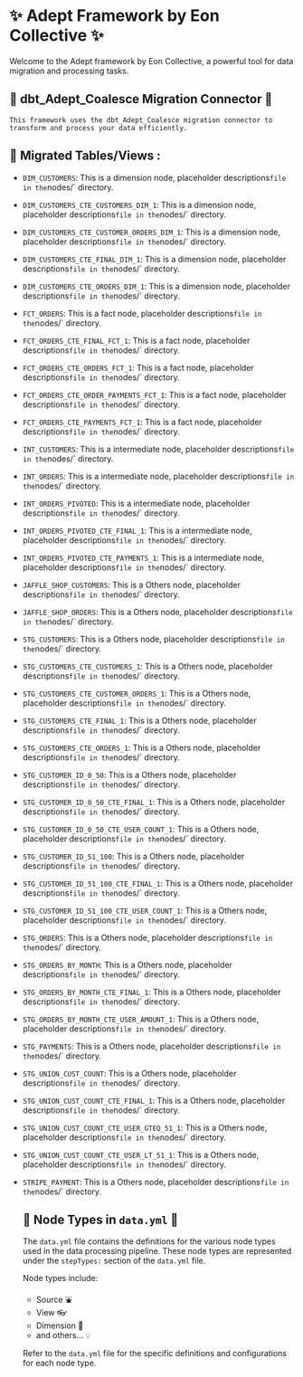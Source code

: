 
# :sparkles: Adept Framework by Eon Collective :sparkles:

Welcome to the Adept framework by Eon Collective, a powerful tool for
data migration and processing tasks.

## :electric_plug: dbt_Adept_Coalesce Migration Connector :electric_plug:

    This framework uses the dbt_Adept_Coalesce migration connector to
    transform and process your data efficiently.

## :file_folder: Migrated Tables/Views  :

- `DIM_CUSTOMERS`:
        This is a dimension node,
        placeholder descriptions` file in the `nodes/` directory.
- `DIM_CUSTOMERS_CTE_CUSTOMERS_DIM_1`:
        This is a dimension node,
        placeholder descriptions` file in the `nodes/` directory.
- `DIM_CUSTOMERS_CTE_CUSTOMER_ORDERS_DIM_1`:
        This is a dimension node,
        placeholder descriptions` file in the `nodes/` directory.
- `DIM_CUSTOMERS_CTE_FINAL_DIM_1`:
        This is a dimension node,
        placeholder descriptions` file in the `nodes/` directory.
- `DIM_CUSTOMERS_CTE_ORDERS_DIM_1`:
        This is a dimension node,
        placeholder descriptions` file in the `nodes/` directory.
- `FCT_ORDERS`:
        This is a fact node,
        placeholder descriptions` file in the `nodes/` directory.
- `FCT_ORDERS_CTE_FINAL_FCT_1`:
        This is a fact node,
        placeholder descriptions` file in the `nodes/` directory.
- `FCT_ORDERS_CTE_ORDERS_FCT_1`:
        This is a fact node,
        placeholder descriptions` file in the `nodes/` directory.
- `FCT_ORDERS_CTE_ORDER_PAYMENTS_FCT_1`:
        This is a fact node,
        placeholder descriptions` file in the `nodes/` directory.
- `FCT_ORDERS_CTE_PAYMENTS_FCT_1`:
        This is a fact node,
        placeholder descriptions` file in the `nodes/` directory.
- `INT_CUSTOMERS`:
        This is a intermediate node,
        placeholder descriptions` file in the `nodes/` directory.
- `INT_ORDERS`:
        This is a intermediate node,
        placeholder descriptions` file in the `nodes/` directory.
- `INT_ORDERS_PIVOTED`:
        This is a intermediate node,
        placeholder descriptions` file in the `nodes/` directory.
- `INT_ORDERS_PIVOTED_CTE_FINAL_1`:
        This is a intermediate node,
        placeholder descriptions` file in the `nodes/` directory.
- `INT_ORDERS_PIVOTED_CTE_PAYMENTS_1`:
        This is a intermediate node,
        placeholder descriptions` file in the `nodes/` directory.
- `JAFFLE_SHOP_CUSTOMERS`:
        This is a Others node,
        placeholder descriptions` file in the `nodes/` directory.
- `JAFFLE_SHOP_ORDERS`:
        This is a Others node,
        placeholder descriptions` file in the `nodes/` directory.
- `STG_CUSTOMERS`:
        This is a Others node,
        placeholder descriptions` file in the `nodes/` directory.
- `STG_CUSTOMERS_CTE_CUSTOMERS_1`:
        This is a Others node,
        placeholder descriptions` file in the `nodes/` directory.
- `STG_CUSTOMERS_CTE_CUSTOMER_ORDERS_1`:
        This is a Others node,
        placeholder descriptions` file in the `nodes/` directory.
- `STG_CUSTOMERS_CTE_FINAL_1`:
        This is a Others node,
        placeholder descriptions` file in the `nodes/` directory.
- `STG_CUSTOMERS_CTE_ORDERS_1`:
        This is a Others node,
        placeholder descriptions` file in the `nodes/` directory.
- `STG_CUSTOMER_ID_0_50`:
        This is a Others node,
        placeholder descriptions` file in the `nodes/` directory.
- `STG_CUSTOMER_ID_0_50_CTE_FINAL_1`:
        This is a Others node,
        placeholder descriptions` file in the `nodes/` directory.
- `STG_CUSTOMER_ID_0_50_CTE_USER_COUNT_1`:
        This is a Others node,
        placeholder descriptions` file in the `nodes/` directory.
- `STG_CUSTOMER_ID_51_100`:
        This is a Others node,
        placeholder descriptions` file in the `nodes/` directory.
- `STG_CUSTOMER_ID_51_100_CTE_FINAL_1`:
        This is a Others node,
        placeholder descriptions` file in the `nodes/` directory.
- `STG_CUSTOMER_ID_51_100_CTE_USER_COUNT_1`:
        This is a Others node,
        placeholder descriptions` file in the `nodes/` directory.
- `STG_ORDERS`:
        This is a Others node,
        placeholder descriptions` file in the `nodes/` directory.
- `STG_ORDERS_BY_MONTH`:
        This is a Others node,
        placeholder descriptions` file in the `nodes/` directory.
- `STG_ORDERS_BY_MONTH_CTE_FINAL_1`:
        This is a Others node,
        placeholder descriptions` file in the `nodes/` directory.
- `STG_ORDERS_BY_MONTH_CTE_USER_AMOUNT_1`:
        This is a Others node,
        placeholder descriptions` file in the `nodes/` directory.
- `STG_PAYMENTS`:
        This is a Others node,
        placeholder descriptions` file in the `nodes/` directory.
- `STG_UNION_CUST_COUNT`:
        This is a Others node,
        placeholder descriptions` file in the `nodes/` directory.
- `STG_UNION_CUST_COUNT_CTE_FINAL_1`:
        This is a Others node,
        placeholder descriptions` file in the `nodes/` directory.
- `STG_UNION_CUST_COUNT_CTE_USER_GTEQ_51_1`:
        This is a Others node,
        placeholder descriptions` file in the `nodes/` directory.
- `STG_UNION_CUST_COUNT_CTE_USER_LT_51_1`:
        This is a Others node,
        placeholder descriptions` file in the `nodes/` directory.
- `STRIPE_PAYMENT`:
        This is a Others node,
        placeholder descriptions` file in the `nodes/` directory.
    ## :book: Node Types in `data.yml` :book:

    The `data.yml` file contains the definitions for the various node types used in the
    data processing pipeline. These node types are represented under the `stepTypes:`
    section of the `data.yml` file.

    Node types include:

    - Source :fountain:
    - View :eyeglasses:
    - Dimension :triangular_ruler:
    - and others... :bulb:

    Refer to the `data.yml` file for the specific definitions and configurations
    for each node type.
    